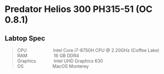 # Predator Helios 300 PH315-51 (OC 0.8.1)
## Labtop Spec

> CPU&emsp;&emsp;&emsp;&emsp;&emsp;&emsp;Intel Core i7-8750H CPU @ 2.20GHz (Coffee Lake)  
> RAM&emsp;&emsp;&emsp;&emsp;&emsp;&emsp;16 GB DDR4  
> Graphics&emsp;&emsp;&emsp;&emsp;Intel UHD Graphics 630  
> OS&emsp;&emsp;&emsp;&emsp;&emsp;&emsp;&nbsp;&nbsp;MacOS Monterey

